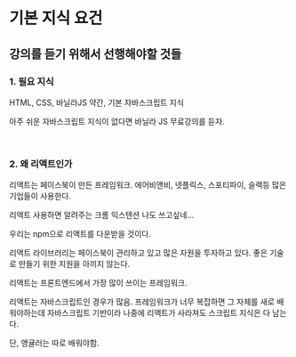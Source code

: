 
# 기본 지식 요건

## 강의를 듣기 위해서 선행해야할 것들

### 1. 필요 지식
HTML, CSS, 바닐라JS 약간, 기본 자바스크립트 지식

아주 쉬운 자바스크립트 지식이 없다면 바닐라 JS 무료강의를 듣자.

<br>

### 2. 왜 리액트인가
리액트는 페이스북이 만든 프레임워크.
에어비앤비, 넷플릭스, 스포티파이, 슬랙등 많은 기업들이 사용한다.

리액트 사용하면 알려주는 크롬 익스텐션 나도 쓰고싶네...

우리는 npm으로 리액트를 다운받을 것이다.

리액트 라이브러리는 페이스북이 관리하고 있고 많은 자원을 투자하고 있다. 좋은 기술로 만들기 위한 지원을 아끼지 않는다.

리액트는 프론트엔드에서 가장 많이 쓰이는 프레임워크.

리액트는 자바스크립트인 경우가 많음. 프레임워크가 너무 복잡하면 그 자체를 새로 배워야하는데 자바스크립트 기반이라 나중에 리액트가 사라져도 스크립트 지식은 다 남는다.

단, 앵귤러는 따로 배워야함. 






<!-- 2021.09.12-->